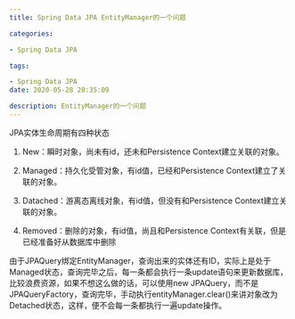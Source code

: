 ```yaml
---
title: Spring Data JPA EntityManager的一个问题

categories: 

- Spring Data JPA

tags: 

- Spring Data JPA
date: 2020-05-28 20:35:09

description: EntityManager的一个问题
---
```




JPA实体生命周期有四种状态

1. New：瞬时对象，尚未有id，还未和Persistence Context建立关联的对象。

2. Managed：持久化受管对象，有id值，已经和Persistence Context建立了关联的对象。

3. Datached：游离态离线对象，有id值，但没有和Persistence Context建立关联的对象。

4. Removed：删除的对象，有id值，尚且和Persistence Context有关联，但是已经准备好从数据库中删除

由于JPAQuery绑定EntityManager，查询出来的实体还有ID，实际上是处于Managed状态，查询完毕之后，每一条都会执行一条update语句来更新数据库，比较浪费资源，如果不想这么做的话，可以使用new JPAQuery，而不是JPAQueryFactory，查询完毕，手动执行entityManager.clear()来讲对象改为Detached状态，这样，便不会每一条都执行一遍update操作。